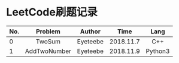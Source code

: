 # LeetCode刷题记录

No.|Problem|Author|Time|Lang
:--|:--:|:--:|:--:|:--:
0|TwoSum|Eyeteebe|2018.11.7|C++
1|AddTwoNumber|Eyeteebe|2018.11.9|Python3